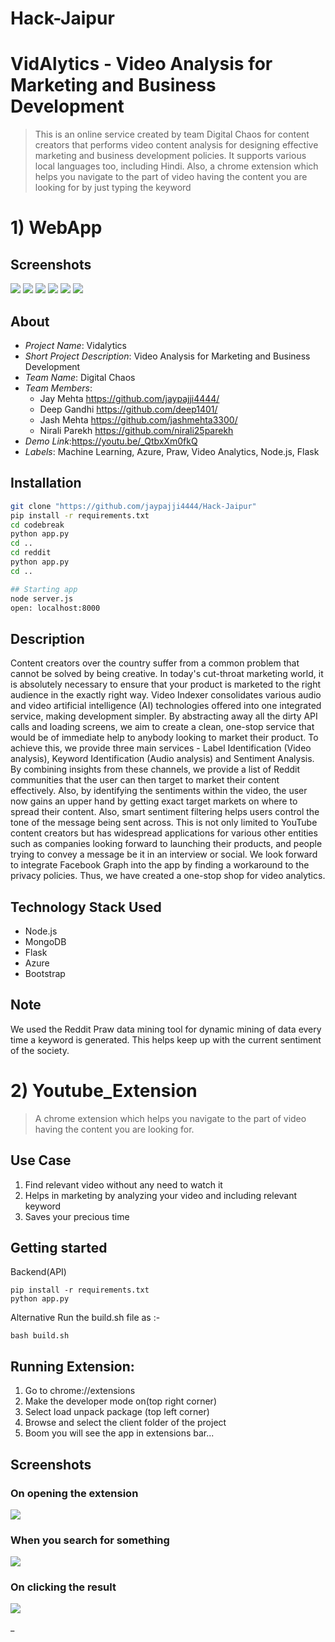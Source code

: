 # Hack-Jaipur
# VidAlytics - Video Analysis for Marketing and Business Development

>This is an online service created by team Digital Chaos for content creators that performs video content analysis for designing effective marketing and business development policies. It supports various local languages too, including Hindi.
>Also, a chrome extension which helps you navigate to the part of video having the content you are looking for by just typing the keyword

# 1) WebApp
## Screenshots

![](https://github.com/jashmehta3300/Screenshots/blob/master/Vidalytics_img/home1.JPG)
![](https://github.com/jashmehta3300/Screenshots/blob/master/Vidalytics_img/home3.JPG)
![](https://github.com/jashmehta3300/Screenshots/blob/master/Vidalytics_img/home4.JPG)
![](https://github.com/jashmehta3300/Screenshots/blob/master/Vidalytics_img/Video%20Analytics.JPG)
![](https://github.com/jashmehta3300/Screenshots/blob/master/Vidalytics_img/Video%20Analytics%202.JPG)
![](https://github.com/jashmehta3300/Screenshots/blob/master/Vidalytics_img/Reddit%20Links.JPG)

## About

- *Project Name*: Vidalytics
- *Short Project Description*: Video Analysis for Marketing and Business Development 
- *Team Name*: Digital Chaos
- *Team Members*:
	 - Jay Mehta https://github.com/jaypajji4444/
	 - Deep Gandhi https://github.com/deep1401/
	 - Jash Mehta https://github.com/jashmehta3300/
	 - Nirali Parekh https://github.com/nirali25parekh 
- *Demo Link*:https://youtu.be/_QtbxXm0fkQ 
- *Labels*: Machine Learning, Azure, Praw, Video Analytics, Node.js, Flask 

## Installation

```bash
git clone "https://github.com/jaypajji4444/Hack-Jaipur"
pip install -r requirements.txt
cd codebreak
python app.py
cd ..
cd reddit
python app.py
cd ..

## Starting app
node server.js
open: localhost:8000
```

## Description

Content creators over the country suffer from a common problem that cannot be solved by being creative. In today's cut-throat marketing world, it is absolutely necessary to ensure that your product is marketed to the right audience in the exactly right way. Video Indexer consolidates various audio and video artificial intelligence (AI) technologies offered into one integrated service, making development simpler. By abstracting away all the dirty API calls and loading screens, we aim to create a clean, one-stop service that would be of immediate help to anybody looking to market their product. To achieve this, we provide three main services - Label Identification (Video analysis), Keyword Identification (Audio analysis) and Sentiment Analysis. By combining insights from these channels, we provide a list of Reddit communities that the user can then target to market their content effectively. Also, by identifying the sentiments within the video, the user now gains an upper hand by getting exact target markets on where to spread their content. Also, smart sentiment filtering helps users control the tone of the message being sent across. This is not only limited to YouTube content creators but has widespread applications for various other entities such as companies looking forward to launching their products, and people trying to convey a message be it in an interview or social. We look forward to integrate Facebook Graph into the app by finding a workaround to the privacy policies. Thus, we have created a one-stop shop for video analytics.

## Technology Stack Used
- Node.js
- MongoDB
- Flask
- Azure
- Bootstrap

## Note
We used the Reddit Praw data mining tool for dynamic mining of data every time a keyword is generated. This helps keep up with the current sentiment of the society.

# 2) Youtube_Extension

>A chrome extension which helps you navigate to the part of video having the content you are looking for.
## Use Case
1) Find relevant video without any need to watch it 
2) Helps in marketing by analyzing your video and  including relevant keyword
3) Saves your precious time
## Getting started
Backend(API)
```
pip install -r requirements.txt
python app.py
```
Alternative Run the build.sh file as :-
```
bash build.sh
```

## Running Extension:
1) Go to chrome://extensions
2) Make the developer mode on(top right corner)
3) Select load unpack package (top left corner)
4) Browse and select the client folder of the project
5) Boom you will see the app in extensions bar...

## Screenshots

### On opening the extension
![](https://github.com/jashmehta3300/Screenshots/blob/master/Youtube-Genie/capture1.JPG)

### When you search for something
![](https://github.com/jashmehta3300/Screenshots/blob/master/Youtube-Genie/Capture2.JPG)

### On clicking the result
![](https://github.com/jashmehta3300/Screenshots/blob/master/Youtube-Genie/Capture3.JPG)

_
